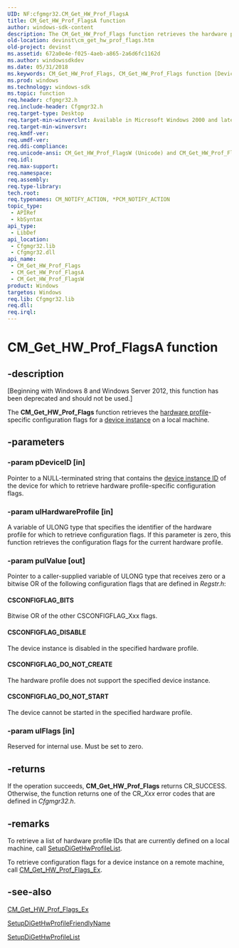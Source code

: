 ```yaml
---
UID: NF:cfgmgr32.CM_Get_HW_Prof_FlagsA
title: CM_Get_HW_Prof_FlagsA function
author: windows-sdk-content
description: The CM_Get_HW_Prof_Flags function retrieves the hardware profile-specific configuration flags for a device instance on a local machine.
old-location: devinst\cm_get_hw_prof_flags.htm
old-project: devinst
ms.assetid: 672a0e4e-f025-4aeb-a865-2a6d6fc1162d
ms.author: windowssdkdev
ms.date: 05/31/2018
ms.keywords: CM_Get_HW_Prof_Flags, CM_Get_HW_Prof_Flags function [Device and Driver Installation], CM_Get_HW_Prof_FlagsA, CM_Get_HW_Prof_FlagsW, cfgmgr32/CM_Get_HW_Prof_Flags, cfgmgr32/CM_Get_HW_Prof_FlagsA, cfgmgr32/CM_Get_HW_Prof_FlagsW, cfgmgrfn_5d158399-60db-47ef-9135-3da047ef7682.xml, devinst.cm_get_hw_prof_flags
ms.prod: windows
ms.technology: windows-sdk
ms.topic: function
req.header: cfgmgr32.h
req.include-header: Cfgmgr32.h
req.target-type: Desktop
req.target-min-winverclnt: Available in Microsoft Windows 2000 and later versions of Windows.
req.target-min-winversvr: 
req.kmdf-ver: 
req.umdf-ver: 
req.ddi-compliance: 
req.unicode-ansi: CM_Get_HW_Prof_FlagsW (Unicode) and CM_Get_HW_Prof_FlagsA (ANSI)
req.idl: 
req.max-support: 
req.namespace: 
req.assembly: 
req.type-library: 
tech.root: 
req.typenames: CM_NOTIFY_ACTION, *PCM_NOTIFY_ACTION
topic_type:
 - APIRef
 - kbSyntax
api_type:
 - LibDef
api_location:
 - Cfgmgr32.lib
 - Cfgmgr32.dll
api_name:
 - CM_Get_HW_Prof_Flags
 - CM_Get_HW_Prof_FlagsA
 - CM_Get_HW_Prof_FlagsW
product: Windows
targetos: Windows
req.lib: Cfgmgr32.lib
req.dll: 
req.irql: 
---
```


# CM_Get_HW_Prof_FlagsA function


## -description


<p class="CCE_Message">[Beginning with Windows 8 and Windows Server 2012, this function has been deprecated and should not be used.]

The <b>CM_Get_HW_Prof_Flags</b> function retrieves the <a href="https://msdn.microsoft.com/3be5c842-d1b6-4c34-8990-e23e2d08dd23">hardware profile</a>-specific configuration flags for a <a href="https://msdn.microsoft.com/86688b5d-575d-42e1-9158-7ffba1aaf1d3">device instance</a> on a local machine.


## -parameters




### -param pDeviceID [in]

Pointer to a NULL-terminated string that contains the <a href="devinst.device_instance_ids">device instance ID</a> of the device for which to retrieve hardware profile-specific configuration flags.


### -param ulHardwareProfile [in]

A variable of ULONG type that specifies the identifier of the hardware profile for which to retrieve configuration flags. If this parameter is zero, this function retrieves the configuration flags for the current hardware profile. 


### -param pulValue [out]

Pointer to a caller-supplied variable of ULONG type that receives zero or a bitwise OR of the following configuration flags that are defined in <i>Regstr.h</i>:





#### CSCONFIGFLAG_BITS

Bitwise OR of the other CSCONFIGFLAG_Xxx flags.



#### CSCONFIGFLAG_DISABLE

The device instance is disabled in the specified hardware profile.



#### CSCONFIGFLAG_DO_NOT_CREATE

The hardware profile does not support the specified device instance. 



#### CSCONFIGFLAG_DO_NOT_START

The device cannot be started in the specified hardware profile.


### -param ulFlags [in]

Reserved for internal use. Must be set to zero.


## -returns



If the operation succeeds, <b>CM_Get_HW_Prof_Flags</b> returns CR_SUCCESS. Otherwise, the function returns one of the CR_<i>Xxx</i> error codes that are defined in <i>Cfgmgr32.h</i>.




## -remarks



To retrieve a list of hardware profile IDs that are currently defined on a local machine, call <a href="https://msdn.microsoft.com/library/windows/hardware/ff551997">SetupDiGetHwProfileList</a>.

To retrieve configuration flags for a device instance on a remote machine, call <a href="https://msdn.microsoft.com/library/windows/hardware/ff538574">CM_Get_HW_Prof_Flags_Ex</a>.




## -see-also




<a href="https://msdn.microsoft.com/library/windows/hardware/ff538574">CM_Get_HW_Prof_Flags_Ex</a>



<a href="https://msdn.microsoft.com/library/windows/hardware/ff551983">SetupDiGetHwProfileFriendlyName</a>



<a href="https://msdn.microsoft.com/library/windows/hardware/ff551997">SetupDiGetHwProfileList</a>
 

 

